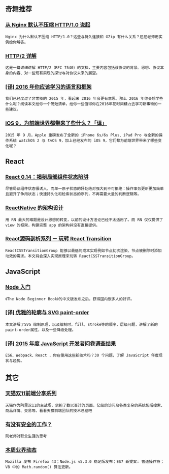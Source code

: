 
## 奇舞推荐

### [从 Nginx 默认不压缩 HTTP/1.0 说起](https://imququ.com/post/why-nginx-disable-gzip-in-http10.html)

    Nginx 为什么默认不压缩 HTTP/1.0？这些与持久连接和 GZip 有什么关系？屈屈老师用实例给你解答。

### [HTTP/2 详解](http://http2-explained.haxx.se/content/zh/index.html)

    这是一篇详细讲解 HTTP/2（RFC 7540）的文档，主要内容包括该协议的背景、思想、协议本身的内容、对一些现有实现的探讨与对协议未来的展望。

### [[译] 2016 年你应该学习的语言和框架](http://wx.h5.vc/post/translations/2015-12-14)

    我们已经度过了非常棒的 2015 年，看起来 2016 年会更有意思。那么 2016 年你会想学些什么呢？阅读本文给你一个简短清单，给你一些值得你在2016年花时间精力去学习新事物的一些建议。

### [iOS 9，为前端世界都带来了些什么？「译」](http://huangxuan.me/2015/12/15/ios9-safari-web/)

    2015 年 9 月，Apple 重磅发布了全新的 iPhone 6s/6s Plus、iPad Pro 与全新的操作系统 watchOS 2 与 tvOS 9，加上已经发布的 iOS 9，它们都为前端世界带来了哪些变化呢？

## React

### [React 0.14：揭秘局部组件状态陷阱](http://zhuanlan.zhihu.com/FrontendMagazine/20416954)

    尽管局部组件状态很诱人，而单一原子状态的好处绝对强大到不可拒绝：操作事务更新更加简单且避开了争用状态；快速持久化和检索状态的序列，不再需要大量的判断逻辑等。

### [ReactNative 的架构设计](http://segmentfault.com/a/1190000004161358)

    用 RN 最大的难题是设计思想的转变，以前的设计方法论已经不太适用了。而 RN 仅仅提供了 view 的框架，构建完整 app 的架构并没有直接提供。

### [React源码剖析系列 － 玩转 React Transition](http://segmentfault.com/a/1190000004150178)

    ReactCSSTransitionGroup 能够以最低的成本实现例如节点初次渲染、节点被删除时添加动效的需求。本文将会深入实现原理来玩转 ReactCSSTransitionGroup。

## JavaScript

### [Node 入门](http://nodebeginner.org/index-zh-cn.html)

    《The Node Beginner Book》的中文版发布之后，获得国内很多人的好评。

### [[译] 优雅的轮廓与 SVG paint-order](http://www.w3ctech.com/topic/1628)

    本文讲解了SVG 绘制原理，以及绘制时，fill，stroke等的顺序，层级问题，讲解了新的paint-order属性，以及一些降级处理。

### [[译] 2015 年度 JavaScript 开发者问卷调查结果](http://www.w3ctech.com/topic/1632)

    ES6、Webpack、React ，你在使用这些新技术吗？30 个问题，了解 JavaScript 年度现状与趋势。

## 其它

### [天猫双11前端分享系列](https://github.com/tmallfe/tmallfe.github.io/issues)

    天猫作为阿里双11的主战场，承担了数以百计的页面，亿级的访问及各类复杂的系统包括搜索、商品详情、交易等。看看天猫前端团队的技术总结吧

### [有没有安全的工作？](http://www.ruanyifeng.com/blog/2015/12/safe-job.html)

    阮老师对职业生涯的思考

### [本周业界动态](http://www.w3ctech.com/topic/1635)

    Mozilla 发布 Firefox 43；Node.js v5.3.0 稳定版发布；ES7 新提案: 管道操作符；V8 中的 Math.random() 算法更新。
